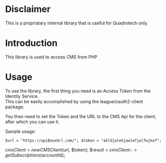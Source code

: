 # Disclaimer
This is a propriatary internal library that is useful for Quadrotech only.

# Introduction
This library is used to access CMS from PHP

# Usage
To use the library, the first thing you need is an Access Token from the Identity Service.<br>
This can be easily accomplished by using the league/oauth2-client package.

You then need to set the Token and the URL to the CMS Api for the client, after which you can use it.

Sample usage:

`$url = "https://apiBaseUrl.com/";
$token = "akldjalekjawlefjwlfwjkef";`

$cmsClient = new CMSClient($url, $token);
$result = $cmsClient->getSubscriptions($accountId);

